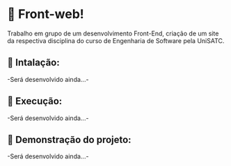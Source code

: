 # 🔭 Front-web!

Trabalho em grupo de um desenvolvimento Front-End, criação de um site da respectiva disciplina do curso de Engenharia de Software pela UniSATC.

## 🔧 Intalação:
-Será desenvolvido ainda...-

## 🚀 Execução:
-Será desenvolvido ainda...-

## 🔭 Demonstração do projeto:
-Será desenvolvido ainda...-
